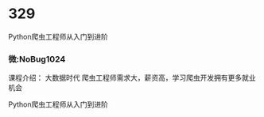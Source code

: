 # 329
Python爬虫工程师从入门到进阶
### 微:NoBug1024 


课程介绍：
大数据时代 爬虫工程师需求大，薪资高，学习爬虫开发拥有更多就业机会

Python爬虫工程师从入门到进阶
